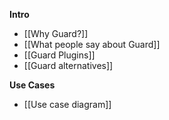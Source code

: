 **Intro**
* [[Why Guard?]]
* [[What people say about Guard]]
* [[Guard Plugins]]
* [[Guard alternatives]]

**Use Cases**
* [[Use case diagram]]